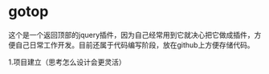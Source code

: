 # gotop
这个是一个返回顶部的jquery插件，因为自己经常用到它就决心把它做成插件，方便自己日常工作开发。目前还属于代码编写阶段，放在github上方便存储代码。

1.项目建立（思考怎么设计会更灵活）